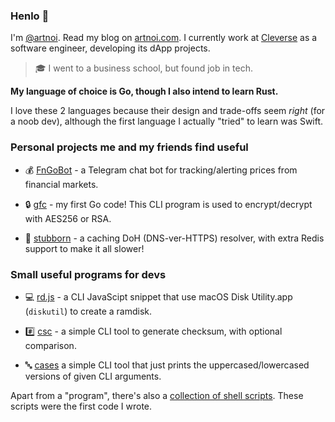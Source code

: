 ### Henlo 👋

I'm [@artnoi](https://twitter.com/artnoi). Read my blog on [artnoi.com](https://artnoi.com). I currently work at [Cleverse](https://cleverse.com) as a software engineer, developing its dApp projects.

> 🎓 I went to a business school, but found job in tech.

**My language of choice is Go, though I also intend to learn Rust.**

I love these 2 languages because their design and trade-offs seem *right* (for a noob dev), although the first language I actually "tried" to learn was Swift.

### Personal projects me and my friends find useful

- 💰 [FnGoBot](https://github.com/artnoi43/fngobot) - a Telegram chat bot for tracking/alerting prices from financial markets.

- 🔒 [gfc](https://github.com/artnoi43/gfc) - my first Go code! This CLI program is used to encrypt/decrypt with AES256 or RSA.

- 💩 [stubborn](https://github.com/artnoi43/stubborn) - a caching DoH (DNS-ver-HTTPS) resolver, with extra Redis support to make it all slower!

### Small useful programs for devs

- 💻 [rd.js](https://gitlab.com/artnoi/unix/-/blob/main/utils/bin/rd.js) - a CLI JavaScipt snippet that use macOS Disk Utility.app (`diskutil`) to create a ramdisk.

- #️⃣ [csc](https://github.com/artnoi43/csc) - a simple CLI tool to generate checksum, with optional comparison.

- 🔤 [cases](https://github.com/artnoi43/cases) a simple CLI tool that just prints the uppercased/lowercased versions of given CLI arguments.

Apart from a "program", there's also a [collection of shell scripts](https://gitlab.com/artnoi/unix). These scripts were the first code I wrote.
